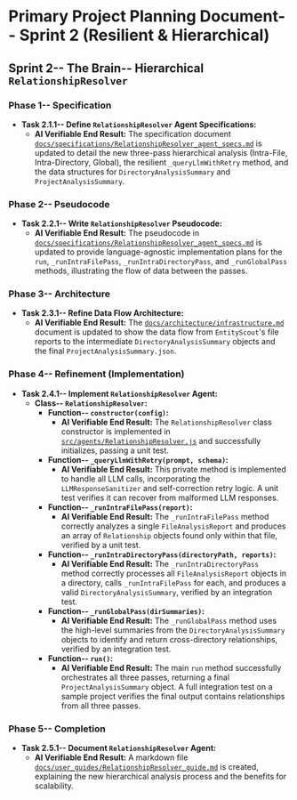 # Primary Project Planning Document-- Sprint 2 (Resilient & Hierarchical)

## **Sprint 2-- The Brain-- Hierarchical `RelationshipResolver`**

### **Phase 1-- Specification**

*   **Task 2.1.1-- Define `RelationshipResolver` Agent Specifications:**
    *   **AI Verifiable End Result:** The specification document [`docs/specifications/RelationshipResolver_agent_specs.md`](docs/specifications/RelationshipResolver_agent_specs.md) is updated to detail the new three-pass hierarchical analysis (Intra-File, Intra-Directory, Global), the resilient `_queryLlmWithRetry` method, and the data structures for `DirectoryAnalysisSummary` and `ProjectAnalysisSummary`.

### **Phase 2-- Pseudocode**

*   **Task 2.2.1-- Write `RelationshipResolver` Pseudocode:**
    *   **AI Verifiable End Result:** The pseudocode in [`docs/specifications/RelationshipResolver_agent_specs.md`](docs/specifications/RelationshipResolver_agent_specs.md) is updated to provide language-agnostic implementation plans for the `run`, `_runIntraFilePass`, `_runIntraDirectoryPass`, and `_runGlobalPass` methods, illustrating the flow of data between the passes.

### **Phase 3-- Architecture**

*   **Task 2.3.1-- Refine Data Flow Architecture:**
    *   **AI Verifiable End Result:** The [`docs/architecture/infrastructure.md`](docs/architecture/infrastructure.md) document is updated to show the data flow from `EntityScout`'s file reports to the intermediate `DirectoryAnalysisSummary` objects and the final `ProjectAnalysisSummary.json`.

### **Phase 4-- Refinement (Implementation)**

*   **Task 2.4.1-- Implement `RelationshipResolver` Agent:**
    *   **Class-- `RelationshipResolver`:**
        *   **Function-- `constructor(config)`:**
            *   **AI Verifiable End Result:** The `RelationshipResolver` class constructor is implemented in [`src/agents/RelationshipResolver.js`](src/agents/RelationshipResolver.js) and successfully initializes, passing a unit test.
        *   **Function-- `_queryLlmWithRetry(prompt, schema)`:**
            *   **AI Verifiable End Result:** This private method is implemented to handle all LLM calls, incorporating the `LLMResponseSanitizer` and self-correction retry logic. A unit test verifies it can recover from malformed LLM responses.
        *   **Function-- `_runIntraFilePass(report)`:**
            *   **AI Verifiable End Result:** The `_runIntraFilePass` method correctly analyzes a single `FileAnalysisReport` and produces an array of `Relationship` objects found only within that file, verified by a unit test.
        *   **Function-- `_runIntraDirectoryPass(directoryPath, reports)`:**
            *   **AI Verifiable End Result:** The `_runIntraDirectoryPass` method correctly processes all `FileAnalysisReport` objects in a directory, calls `_runIntraFilePass` for each, and produces a valid `DirectoryAnalysisSummary`, verified by an integration test.
        *   **Function-- `_runGlobalPass(dirSummaries)`:**
            *   **AI Verifiable End Result:** The `_runGlobalPass` method uses the high-level summaries from the `DirectoryAnalysisSummary` objects to identify and return cross-directory relationships, verified by an integration test.
        *   **Function-- `run()`:**
            *   **AI Verifiable End Result:** The main `run` method successfully orchestrates all three passes, returning a final `ProjectAnalysisSummary` object. A full integration test on a sample project verifies the final output contains relationships from all three passes.

### **Phase 5-- Completion**

*   **Task 2.5.1-- Document `RelationshipResolver` Agent:**
    *   **AI Verifiable End Result:** A markdown file [`docs/user_guides/RelationshipResolver_guide.md`](docs/user_guides/RelationshipResolver_guide.md) is created, explaining the new hierarchical analysis process and the benefits for scalability.